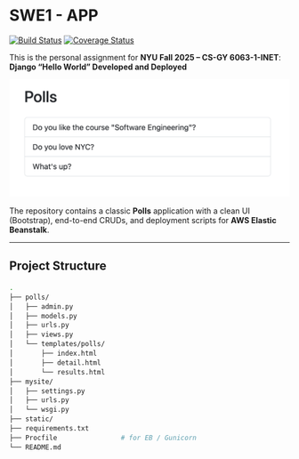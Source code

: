 # SWE1 - APP

[![Build Status](https://app.travis-ci.com/LiamPeng/NYU-swe1-app.svg?token=BEzMtBAig19uP8o4hQjp&branch=main)](https://app.travis-ci.com/LiamPeng/NYU-swe1-app)
[![Coverage Status](https://coveralls.io/repos/github/LiamPeng/NYU-swe1-app/badge.svg?branch=chore/retrigger-deploy)](https://coveralls.io/github/LiamPeng/NYU-swe1-app?branch=chore/retrigger-deploy)

This is the personal assignment for **NYU Fall 2025 – CS-GY 6063-1-INET**:  
**Django “Hello World” Developed and Deployed**

![Index](docs/app_preview.png)

The repository contains a classic **Polls** application with a clean UI (Bootstrap), end-to-end CRUDs, and deployment scripts for **AWS Elastic Beanstalk**.

---

## Project Structure

```bash
.
├── polls/
│   ├── admin.py
│   ├── models.py
│   ├── urls.py
│   ├── views.py
│   └── templates/polls/
│       ├── index.html
│       ├── detail.html
│       └── results.html
├── mysite/
│   ├── settings.py
│   ├── urls.py
│   └── wsgi.py
├── static/
├── requirements.txt
├── Procfile                # for EB / Gunicorn
└── README.md
```
